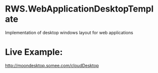 # RWS.WebApplicationDesktopTemplate
Implementation of desktop windows layout for web applications


# Live Example:

http://moondesktop.somee.com/cloudDesktop
